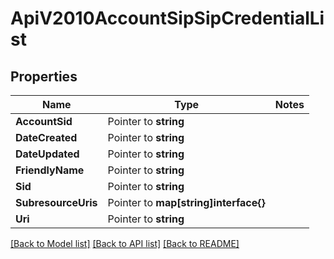 # ApiV2010AccountSipSipCredentialList

## Properties
Name | Type | Notes
------------ | ------------- | -------------
**AccountSid** | Pointer to **string** | 
**DateCreated** | Pointer to **string** | 
**DateUpdated** | Pointer to **string** | 
**FriendlyName** | Pointer to **string** | 
**Sid** | Pointer to **string** | 
**SubresourceUris** | Pointer to **map[string]interface{}** | 
**Uri** | Pointer to **string** | 

[[Back to Model list]](../README.md#documentation-for-models) [[Back to API list]](../README.md#documentation-for-api-endpoints) [[Back to README]](../README.md)


